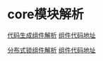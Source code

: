 
core模块解析
===================

[代码生成组件解析](easy-cloud-core/子功能说明文档/代码生成说明文档)   [组件代码地址](easy-cloud-core/src/main/java/com/easy/cloud/core/generator)

[分布式锁组件解析](easy-cloud-core-lock/分布式锁说明文档)   [组件代码地址](easy-cloud-core-lock)

